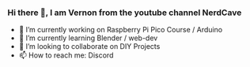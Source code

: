 ### Hi there 👋, I am Vernon from the youtube channel NerdCave

- 🔭 I’m currently working on Raspberry Pi Pico Course / Arduino
- 🌱 I’m currently learning Blender / web-dev
- 👯 I’m looking to collaborate on DIY Projects
- 📫 How to reach me: Discord

